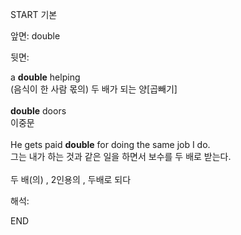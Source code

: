 START
기본

앞면:
double


뒷면:
<div>a <b>double</b> helping </div><div>(음식이 한 사람 몫의) 두 배가 되는 양[곱빼기]</div><div><br></div><div><div><b>double</b> doors </div><div>이중문</div></div><div><br></div><div><div>He gets paid <b>double</b> for doing the same job I do. </div><div>그는 내가 하는 것과 같은 일을 하면서 보수를 두 배로 받는다.</div></div><div><br></div><div>두 배(의) , 2인용의 , 두배로 되다</div>


해석:
<!--ID: 1746614453779-->
END